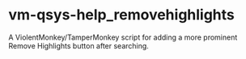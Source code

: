 # vm-qsys-help_removehighlights
A ViolentMonkey/TamperMonkey script for adding a more prominent Remove Highlights button after searching.
